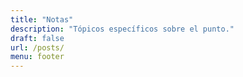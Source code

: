 ```yaml
---
title: "Notas"
description: "Tópicos específicos sobre el punto."
draft: false
url: /posts/
menu: footer
---
```

